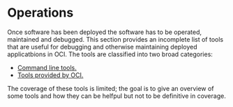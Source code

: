 # Operations
Once software has been deployed the software has to be operated, maintained and debugged. This section provides an incomplete list of tools
that are useful for debugging and otherwise maintaining deployed applicatbions in OCI. The tools are classified into two broad
categories:
 * [Command line tools.](./4_1_command_line_tools#readme)
 * [Tools provided by OCI.](./4_2_platform_tools#readme)

The coverage of these tools is limited; the goal is to give an overview of some tools and how they can be helfpul but not to
be definitive in coverage.
